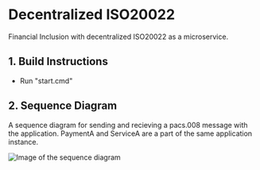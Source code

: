 # Decentralized ISO20022
Financial Inclusion with decentralized ISO20022 as a microservice.

## 1. Build Instructions
- Run "start.cmd"

## 2. Sequence Diagram
A sequence diagram for sending and recieving a pacs.008 message with the application.
PaymentA and ServiceA are a part of the same application instance.

![Image of the sequence diagram](https://github.com/Cactu5/decentralized-ISO20022/raw/main/images/sequence-diagram-01.png)
